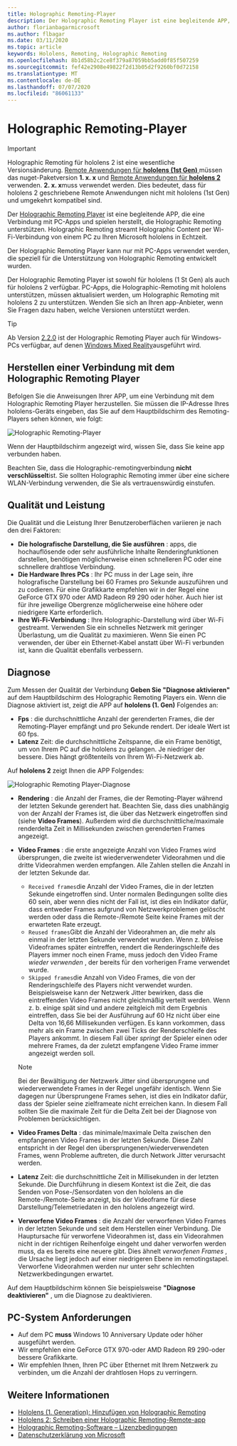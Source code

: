 ```yaml
---
title: Holographic Remoting-Player
description: Der Holographic Remoting Player ist eine begleitende APP, die eine Verbindung mit PC-Apps und spielen herstellt, die Holographic Remoting unterstützen. Holographic Remoting streamt Holographic Content per Wi-Fi-Verbindung von einem PC zu Ihren Microsoft hololens in Echtzeit.
author: florianbagarmicrosoft
ms.author: flbagar
ms.date: 03/11/2020
ms.topic: article
keywords: Hololens, Remoting, Holographic Remoting
ms.openlocfilehash: 8b1d58b2c2ce8f379a87059bb5add0f85f507259
ms.sourcegitcommit: fef42e2908e49822f2d13b05d2f9260bf0d72158
ms.translationtype: MT
ms.contentlocale: de-DE
ms.lasthandoff: 07/07/2020
ms.locfileid: "86061133"
---
```

# <a name="holographic-remoting-player"></a>Holographic Remoting-Player

>[!IMPORTANT]
>Holographic Remoting für hololens 2 ist eine wesentliche Versionsänderung. [Remote Anwendungen für **hololens (1st Gen)** ](add-holographic-remoting.md) müssen das nuget-Paketversion **1. x. x** und [Remote Anwendungen für **hololens 2** ](holographic-remoting-create-host.md) verwenden. **2. x. x**muss verwendet werden. Dies bedeutet, dass für hololens 2 geschriebene Remote Anwendungen nicht mit hololens (1st Gen) und umgekehrt kompatibel sind.

Der [Holographic Remoting Player](https://www.microsoft.com/p/holographic-remoting-player/9nblggh4sv40) ist eine begleitende APP, die eine Verbindung mit PC-Apps und spielen herstellt, die Holographic Remoting unterstützen. Holographic Remoting streamt Holographic Content per Wi-Fi-Verbindung von einem PC zu Ihren Microsoft hololens in Echtzeit.

Der Holographic Remoting Player kann nur mit PC-Apps verwendet werden, die speziell für die Unterstützung von Holographic Remoting entwickelt wurden.

Der Holographic Remoting Player ist sowohl für hololens (1 St Gen) als auch für hololens 2 verfügbar.  PC-Apps, die Holographic-Remoting mit hololens unterstützen, müssen aktualisiert werden, um Holographic Remoting mit hololens 2 zu unterstützen. Wenden Sie sich an Ihren app-Anbieter, wenn Sie Fragen dazu haben, welche Versionen unterstützt werden.

>[!TIP]
>Ab Version [2.2.0](holographic-remoting-version-history.md#v2.2.0) ist der Holographic Remoting Player auch für Windows-PCs verfügbar, auf denen [Windows Mixed Reality](navigating-the-windows-mixed-reality-home.md)ausgeführt wird.

## <a name="connecting-to-the-holographic-remoting-player"></a>Herstellen einer Verbindung mit dem Holographic Remoting Player

Befolgen Sie die Anweisungen Ihrer APP, um eine Verbindung mit dem Holographic Remoting Player herzustellen. Sie müssen die IP-Adresse Ihres hololens-Geräts eingeben, das Sie auf dem Hauptbildschirm des Remoting-Players sehen können, wie folgt:

![Holographic Remoting-Player](images/holographicremotingplayer.png)

Wenn der Hauptbildschirm angezeigt wird, wissen Sie, dass Sie keine app verbunden haben.

Beachten Sie, dass die Holographic-remotingverbindung **nicht verschlüsselt**ist. Sie sollten Holographic Remoting immer über eine sichere WLAN-Verbindung verwenden, die Sie als vertrauenswürdig einstufen.

## <a name="quality-and-performance"></a>Qualität und Leistung

Die Qualität und die Leistung Ihrer Benutzeroberflächen variieren je nach den drei Faktoren:
* **Die holografische Darstellung, die Sie ausführen** : apps, die hochauflösende oder sehr ausführliche Inhalte Renderingfunktionen darstellen, benötigen möglicherweise einen schnelleren PC oder eine schnellere drahtlose Verbindung.
* **Die Hardware Ihres PCs** : Ihr PC muss in der Lage sein, ihre holografische Darstellung bei 60 Frames pro Sekunde auszuführen und zu codieren. Für eine Grafikkarte empfehlen wir in der Regel eine GeForce GTX 970 oder AMD Radeon R9 290 oder höher. Auch hier ist für ihre jeweilige Obergrenze möglicherweise eine höhere oder niedrigere Karte erforderlich.
* **Ihre Wi-Fi-Verbindung** : Ihre Holographic-Darstellung wird über Wi-Fi gestreamt. Verwenden Sie ein schnelles Netzwerk mit geringer Überlastung, um die Qualität zu maximieren. Wenn Sie einen PC verwenden, der über ein Ethernet-Kabel anstatt über Wi-Fi verbunden ist, kann die Qualität ebenfalls verbessern.

## <a name="diagnostics"></a>Diagnose

Zum Messen der Qualität der Verbindung **Geben Sie "Diagnose aktivieren"** auf dem Hauptbildschirm des Holographic Remoting Players ein. Wenn die Diagnose aktiviert ist, zeigt die APP auf **hololens (1. Gen)** Folgendes an:

* **Fps** : die durchschnittliche Anzahl der gerenderten Frames, die der Remoting-Player empfängt und pro Sekunde rendert. Der ideale Wert ist 60 fps.
* **Latenz** Zeit: die durchschnittliche Zeitspanne, die ein Frame benötigt, um von Ihrem PC auf die hololens zu gelangen. Je niedriger der bessere. Dies hängt größtenteils von Ihrem Wi-Fi-Netzwerk ab.

Auf **hololens 2** zeigt Ihnen die APP Folgendes:

![Holographic Remoting Player-Diagnose](images/holographicremotingplayer-diag.png)

* **Rendering** : die Anzahl der Frames, die der Remoting-Player während der letzten Sekunde gerendert hat. Beachten Sie, dass dies unabhängig von der Anzahl der Frames ist, die über das Netzwerk eingetroffen sind (siehe **Video Frames**). Außerdem wird die durchschnittliche/maximale renderdelta Zeit in Millisekunden zwischen gerenderten Frames angezeigt.

* **Video Frames** : die erste angezeigte Anzahl von Video Frames wird übersprungen, die zweite ist wiederverwendeter Videorahmen und die dritte Videorahmen werden empfangen. Alle Zahlen stellen die Anzahl in der letzten Sekunde dar.
    * ```Received frames```die Anzahl der Video Frames, die in der letzten Sekunde eingetroffen sind. Unter normalen Bedingungen sollte dies 60 sein, aber wenn dies nicht der Fall ist, ist dies ein Indikator dafür, dass entweder Frames aufgrund von Netzwerkproblemen gelöscht werden oder dass die Remote-/Remote Seite keine Frames mit der erwarteten Rate erzeugt.
    * ```Reused frames```Gibt die Anzahl der Videorahmen an, die mehr als einmal in der letzten Sekunde verwendet wurden. Wenn z. bWeise Videoframes später eintreffen, rendert die Renderingschleife des Players immer noch einen Frame, muss jedoch den Video Frame *wieder verwenden* , der bereits für den vorherigen Frame verwendet wurde.
    * ```Skipped frames```die Anzahl von Video Frames, die von der Renderingschleife des Players nicht verwendet wurden. Beispielsweise kann der Netzwerk Jitter bewirken, dass die eintreffenden Video Frames nicht gleichmäßig verteilt werden. Wenn z. b. einige spät sind und andere zeitgleich mit dem Ergebnis eintreffen, dass Sie bei der Ausführung auf 60 Hz nicht über eine Delta von 16,66 Millisekunden verfügen. Es kann vorkommen, dass mehr als ein Frame zwischen zwei Ticks der Renderschleife des Players ankommt. In diesem Fall über *springt* der Spieler einen oder mehrere Frames, da der zuletzt empfangene Video Frame immer angezeigt werden soll.

    >[!NOTE]
    >Bei der Bewältigung der Netzwerk Jitter sind übersprungene und wiederverwendete Frames in der Regel ungefähr identisch. Wenn Sie dagegen nur Übersprungene Frames sehen, ist dies ein Indikator dafür, dass der Spieler seine zielframeate nicht erreichen kann. In diesem Fall sollten Sie die maximale Zeit für die Delta Zeit bei der Diagnose von Problemen berücksichtigen.

* **Video Frames Delta** : das minimale/maximale Delta zwischen den empfangenen Video Frames in der letzten Sekunde. Diese Zahl entspricht in der Regel den übersprungenen/wiederverwendeten Frames, wenn Probleme auftreten, die durch Network Jitter verursacht werden.
* **Latenz** Zeit: die durchschnittliche Zeit in Millisekunden in der letzten Sekunde. Die Durchführung in diesem Kontext ist die Zeit, die das Senden von Pose-/Sensordaten von den hololens an die Remote-/Remote-Seite anzeigt, bis der Videoframe für diese Darstellung/Telemetriedaten in den hololens angezeigt wird.
* **Verworfene Video Frames** : die Anzahl der verworfenen Video Frames in der letzten Sekunde und seit dem Herstellen einer Verbindung. Die Hauptursache für verworfene Videorahmen ist, dass ein Videorahmen nicht in der richtigen Reihenfolge eingeht und daher verworfen werden muss, da es bereits eine neuere gibt. Dies ähnelt *verworfenen Frames* , die Ursache liegt jedoch auf einer niedrigeren Ebene im remotingstapel. Verworfene Videorahmen werden nur unter sehr schlechten Netzwerkbedingungen erwartet.



Auf dem Hauptbildschirm können Sie beispielsweise **"Diagnose deaktivieren"** , um die Diagnose zu deaktivieren.

## <a name="pc-system-requirements"></a>PC-System Anforderungen
* Auf dem PC **muss** Windows 10 Anniversary Update oder höher ausgeführt werden.
* Wir empfehlen eine GeForce GTX 970-oder AMD Radeon R9 290-oder bessere Grafikkarte.
* Wir empfehlen Ihnen, Ihren PC über Ethernet mit Ihrem Netzwerk zu verbinden, um die Anzahl der drahtlosen Hops zu verringern.

## <a name="see-also"></a>Weitere Informationen
* [Hololens (1. Generation): Hinzufügen von Holographic Remoting](add-holographic-remoting.md)
* [Hololens 2: Schreiben einer Holographic Remoting-Remote-app](holographic-remoting-create-host.md)
* [Holographic Remoting-Software – Lizenzbedingungen](https://docs.microsoft.com//legal/mixed-reality/microsoft-holographic-remoting-software-license-terms)
* [Datenschutzerklärung von Microsoft](https://go.microsoft.com/fwlink/?LinkId=521839)
